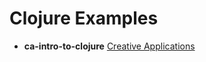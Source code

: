 # Clojure Examples

- **ca-intro-to-clojure** [Creative Applications](http://www.creativeapplications.net/tutorials/introduction-to-clojure-part-1)

